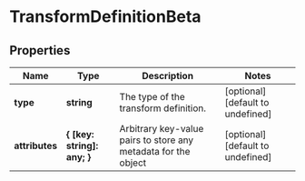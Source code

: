 # TransformDefinitionBeta

## Properties

Name | Type | Description | Notes
------------ | ------------- | ------------- | -------------
**type** | **string** | The type of the transform definition. | [optional] [default to undefined]
**attributes** | **{ [key: string]: any; }** | Arbitrary key-value pairs to store any metadata for the object | [optional] [default to undefined]

